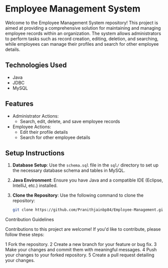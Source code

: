 
# Employee Management System

Welcome to the Employee Management System repository! This project is aimed at providing a comprehensive solution for maintaining and managing employee records within an organization. The system allows administrators to perform tasks such as record creation, editing, deletion, and searching, while employees can manage their profiles and search for other employee details.

## Technologies Used

- Java
- JDBC
- MySQL

## Features

- Administrator Actions:
  - Search, edit, delete, and save employee records
- Employee Actions:
  - Edit their profile details
  - Search for other employee details

## Setup Instructions

1. **Database Setup**: Use the `schema.sql` file in the `sql/` directory to set up the necessary database schema and tables in MySQL.

2. **Java Environment**: Ensure you have Java and a compatible IDE (Eclipse, IntelliJ, etc.) installed.

3. **Clone the Repository**: Use the following command to clone the repository:

   ```bash
   git clone https://github.com/Pranithjainbp84/Employee-Management.git

Contribution Guidelines

Contributions to this project are welcome! If you'd like to contribute, please follow these steps:

1 Fork the repository.
2 Create a new branch for your feature or bug fix.
3 Make your changes and commit them with meaningful messages.
4 Push your changes to your forked repository.
5 Create a pull request detailing your changes.
